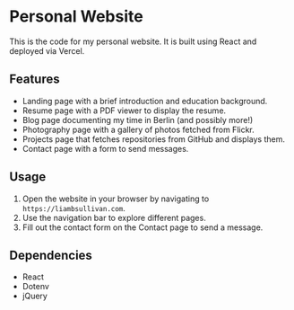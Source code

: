 # Personal Website

This is the code for my personal website. It is built using React and deployed via Vercel.

## Features

- Landing page with a brief introduction and education background.
- Resume page with a PDF viewer to display the resume.
- Blog page documenting my time in Berlin (and possibly more!)
- Photography page with a gallery of photos fetched from Flickr.
- Projects page that fetches repositories from GitHub and displays them.
- Contact page with a form to send messages.

## Usage

1. Open the website in your browser by navigating to `https://liambsullivan.com`.
2. Use the navigation bar to explore different pages.
3. Fill out the contact form on the Contact page to send a message.

## Dependencies

- React
- Dotenv
- jQuery